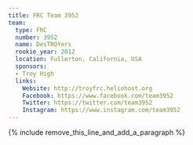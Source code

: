 ```yaml
---
title: FRC Team 3952
team:
  type: FRC
  number: 3952
  name: DesTROYers
  rookie_year: 2012
  location: Fullerton, California, USA
  sponsors:
  - Troy High
  links:
    Website: http://troyfrc.heliohost.org
    Facebook: https://www.facebook.com/team3952
    Twitter: https://twitter.com/team3952
    Instagram: https://www.instagram.com/team3952
---
```


{% include remove_this_line_and_add_a_paragraph %}